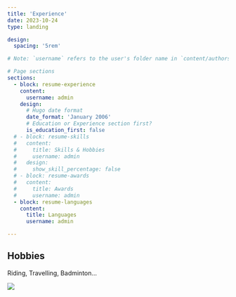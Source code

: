 ```yaml
---
title: 'Experience'
date: 2023-10-24
type: landing

design:
  spacing: '5rem'

# Note: `username` refers to the user's folder name in `content/authors/`

# Page sections
sections:
  - block: resume-experience
    content:
      username: admin
    design:
      # Hugo date format
      date_format: 'January 2006'
      # Education or Experience section first?
      is_education_first: false
  # - block: resume-skills
  #   content:
  #     title: Skills & Hobbies
  #     username: admin
  #   design:
  #     show_skill_percentage: false
  # - block: resume-awards
  #   content:
  #     title: Awards
  #     username: admin
  - block: resume-languages
    content:
      title: Languages
      username: admin

---
```

## Hobbies

Riding, Travelling, Badminton...

![](/assets/media/hobbies.png)